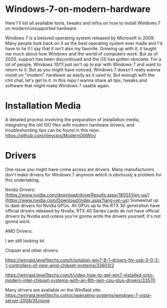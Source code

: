 # Windows-7-on-modern-hardware
Here I'll list all available tools, tweaks and infos on how to install Windows 7 on modern/unsupported hardware.

Windows 7 is a beloved operating system released by Microsoft in 2009. Many people look back on it as the best operating system ever made and I'd have to lie if I say that it isn't also my favorite.
Growing up with it, it taught me much about how Windows and the world of computers work. But as of 2020, support has been discontinued and the OS has gotten obsolete.
For a lot of people, Windows 10/11 just isn't up to par with Windows 7 and want to return to it. But as you might have noticed, Windows 7 doesn't really wanna install on "modern" hardware as easily as it used to.
But enough with the chit chat, let's get to it.
In this repo I wanna share all tips, tweaks and software that might make Windows 7 usable again. 

# Installation Media
A detailed process involving the preparation of installation media, integrating the old ISO files with modern hardware drivers, and troubleshooting tips can be found in this repo:
https://github.com/rileyclos/ModernOldWin/




# Drivers
One issue you might have come across are drivers. Many manufacturers don't make drivers for Windows 7 anymore which is obviously a problem for this undertaking.

Nvidia Drivers:
[https://www.nvidia.com/download/driverResults.aspx/180551/en-us/](https://www.nvidia.com/Download/index.aspx?lang=en-us)
Somewhat up to date drivers for Nvidia GPUs.
All GPUs up to the RTX 30 generation have official drivers released by Nvidia.
RTX 40 Series cards do not have official drivers by Nvidia and unless you're gonna write the drivers yourself, it's not gonna work.

AMD Drivers:

I am still looking lol


Chipset and other drivers:

https://winraid.level1techs.com/t/solution-win7-8-1-drivers-for-usb-3-0-3-1-controllers-of-new-amd-chipset-systems/33603/2

https://winraid.level1techs.com/t/video-how-to-get-win7-installed-onto-modern-intel-chipset-systems-with-an-8th-gen-cpu-plus-drivers/33570

Many drivers are avaliable on the WinRaid site:
https://winraid.level1techs.com/c/operating-systems/windows-7-vista-server-2008/35/none






